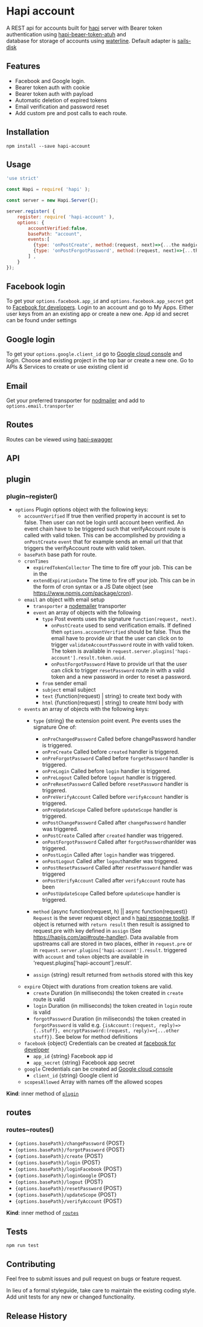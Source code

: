 Hapi account
=============

A REST api for accounts built for [hapi](https://hapijs.com) server with 
Bearer token authentication using [hapi-beaer-token-atuh]() and  
 database for storage of accounts using [waterline](https://www.npmjs.com/package/waterline).
Default adapter is [sails-disk](https://www.npmjs.com/package/sails-disk)


## Features

* Facebook and Google login.
* Bearer token auth with cookie
* Bearer token auth with payload
* Automatic deletion of expired tokens
* Email verification and password reset
* Add custom pre and post calls to each route.

## Installation

`npm install --save hapi-account `

## Usage
```js
'use strict'

const Hapi = require( 'hapi' );

const server = new Hapi.Server({);

server.register( {
    register: require( 'hapi-account' ),
    options: { 
        accountVerified:false,
        basePath: "account",
        events:[
          {type: 'onPostCreate', method:(request, next)=>{...the madgic}}  
          {type: 'onPostForgotPassword', method:(request, next)=>{...the madgic}}                  
        ] ,
    }
});
```

## Facebook login
To get your `options.facebook.app_id` and `options.facebook.app_secret` got to
[Facebook for developers](https://developers.facebook.com/). Login to an account and
go to My Apps. Either user keys from an an existing app or create a new one. App id and secret
can be found under settings


## Google login
To get your `options.google.client_id` go to [Google cloud console](https://console.cloud.google.com) and login.
Choose and existing project in the top bar or create a new one. Go to APIs & Services to
create or use existing client id

## Email
Get your preferred transporter for [nodmailer](https://www.npmjs.com/package/nodemailer) and add to
`options.email.transporter`

## Routes
Routes can be viewed using [hapi-swagger](https://www.npmjs.com/package/hapi-swagger)

## API
<a name="module_plugin"></a>

## plugin
<a name="module_plugin..register"></a>

### plugin~register()
- `options` Plugin options object with the following keys:
  - `accountVerified` If true then verified property in account is set to false.
  Then user can not be login until account been verified. An event chain
  have to be triggered such that verifyAccount route is called with valid
  token. This can be accomplished by providing a `onPostCreate` `event`
  that for example sends an email url that that triggers the verifyAccount
  route with valid token.
  - `basePath`  base path for route.
  - `cronTimes`
    - `expiredTokenCollector` The time to fire off your job. This can be in the
    - `extendExpirationDate` The time to fire off your job. This can be in the
  form of cron syntax or a JS Date object (see https://www.npmjs.com/package/cron).
  - `email` an object with email setup
    - `transporter` a [nodemailer](https://www.npmjs.com/package/nodemailer) transporter
    - `event` an array of objects with the following
      - `type` Post events uses the signature `function(request, next)`.
        -  `onPostCreate` used to send verification emails. If defined then
         `options.accountVerified` should be false. Thus the email have to provide ulr
        that the user can click on to trigger `validateAccountPassword` route in with
        valid token. The token is available in
        `request.server.plugins['hapi-account'].result.token.uuid`.
        -  `onPostForgotPassword` Have to provide url that the user can
        click to trigger `resetPassword` route in with a valid  token and
        a new password in order to reset a password.
      - `from` sender email
      - `subject` email subject
      - `text` {function(request) | string} to create text body with
      - `html` {function(request) | string} to create html body with
  - `events` an array of objects with the following keys:
    - `type` {string} the extension point event. Pre events uses the signature
       One of:
       - `onPreChangedPassword` Called before changePassword handler is triggered.
       - `onPreCreate` Called before `created` handler is triggered.
       - `onPreForgotPassword` Called before `forgetPassword` handler is triggered.
       - `onPreLogin` Called before `login` handler is triggered.
       - `onPreLogout` Called before `logout` handler is triggered.
       - `onPreResetPassword` Called before `resetPassword` handler is triggered.
       - `onPreVerifyAccount` Called before `verifyAccount` handler is triggered.
       - `onPreUpdateScope` Called before `updateScope` handler is triggered.
       - `onPostChangePassword` Called after `changePassword` handler was triggered.
       - `onPostCreate` Called after `created` handler was triggered.
       - `onPostForgotPassword` Called after `forgotPassword`hanlder was triggered.
       - `onPostLogin` Called after `login` handler was triggered.
       - `onPostLogout` Called after `logout`handler was triggered.
       - `onPostResetPassword` Called after `resetPassword` handler was triggered
       - `onPostVerifyAccount` Called after `verifyAccount` route has been
       - `onPostUpdateScope` Called before `updateScope` handler is triggered.

    - `method` {async function(request, h) || async function(request)} `Request` is the sever request object
      and  `h` [hapi response toolkit](https://hapijs.com/api#response-toolkit). If object is returned with
      `return result` then result is assigned to request.pre with key defined in `assign`
      (See https://hapijs.com/api#route-handler). Data available from upstreams call
      are stored in two places, either in `request.pre` or in `request.server.plugins['hapi-account'].result`.
      triggered with `account` and `token` objects are available in
     'request.plugins['hapi-account'].result'.
    - `assign` {string} result returned from `method`is stored with this key
  - `expire` Object with durations from creation tokens are valid.
    - `create` Duration (in milliseconds) the  token created in `create` route is valid
    - `login` Duration (in milliseconds) the  token created in `login` route is valid
    - `forgotPassword` Duration (in miliseconds) the  token created in `forgotPassword` is valid
  e.g. `{isAccount:(request, reply)=>{..stuff}, encryptPassword:(request, reply)=>{...other stuff}}`.
  See below for method definitions
  - `facebook` {object} Credentials can be created at [facebook for developer](https://developers.facebook.com/)
    - `app_id` {string} Facebook app id
    - `app_secret` {string} Facebook app secret
  - `google` Credentials can be created ad [Google cloud console](https://console.cloud.google.com)
    - `client_id` {string} Google client id
  - `scopesAllowed` Array with names off the allowed scopes

**Kind**: inner method of [<code>plugin</code>](#module_plugin)  
<a name="module_routes"></a>

## routes
<a name="module_routes..routes"></a>

### routes~routes()
- `{options.basePath}/changePassword` {POST}
- `{options.basePath}/forgotPassword` {POST}
- `{options.basePath}/create` {POST}
- `{options.basePath}/login` {POST}
- `{options.basePath}/loginFacebook` {POST}
- `{options.basePath}/loginGoogle` {POST}
- `{options.basePath}/logout` {POST}
- `{options.basePath}/resetPassword` {POST}
- `{options.basePath}/updateScope` {POST}
- `{options.basePath}/verifyAccount` {POST}

**Kind**: inner method of [<code>routes</code>](#module_routes)  
## Tests

```
npm run test
```

## Contributing

Feel free to submit issues and pull request on bugs or feature request.

In lieu of a formal styleguide, take care to maintain the existing coding style.
Add unit tests for any new or changed functionality.

## Release History
